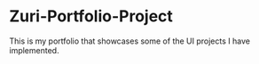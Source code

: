 # Zuri-Portfolio-Project
This is my portfolio that showcases some of the UI projects I have implemented.
